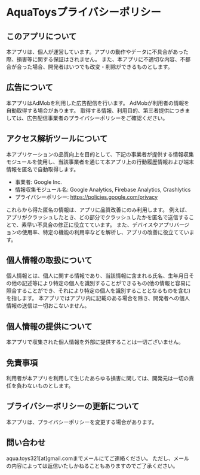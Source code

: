 # AquaToysプライバシーポリシー
## このアプリについて
本アプリは、個人が運営しています。アプリの動作やデータに不具合があった際、損害等に関する保証はされません。
また、本アプリに不適切な内容、不都合が合った場合、開発者はいつでも改変・削除ができるものとします。

## 広告について
本アプリはAdMobを利用した広告配信を行います。
AdMobが利用者の情報を自動取得する場合があります。
取得する情報、利用目的、第三者提供につきましては、広告配信事業者のプライバシーポリシーをご確認ください。

## アクセス解析ツールについて
本アプリケーションの品質向上を目的として、下記の事業者が提供する情報収集モジュールを使用し、当該事業者を通じて本アプリ上の行動履歴情報および端末情報を匿名で自動取得します。
- 事業者: Google Inc.
- 情報収集モジュール名: Google Analytics, Firebase Analytics, Crashlytics
- プライバシーポリシー: https://policies.google.com/privacy

これらから得た匿名の情報は、アプリに品質改善にのみ利用します。
例えば、アプリがクラッシュしたとき、どの部分でクラッシュしたかを匿名で送信することで、素早い不具合の修正に役立てています。
また、デバイスやアプリバージョンの使用率、特定の機能の利用率などを解析し、アプリの改善に役立てています。

## 個人情報の取扱について
個人情報とは、個人に関する情報であり、当該情報に含まれる氏名、生年月日その他の記述等により特定の個人を識別することができるもの(他の情報と容易に照合することができ、それにより特定の個人を識別することとなるものを含む)を指します。
本アプリではアプリ内に記載のある場合を除き、開発者への個人情報の送信は一切おこないません。

## 個人情報の提供について
本アプリで収集された個人情報を外部に提供することは一切ございません。

## 免責事項
利用者が本アプリを利用して生じたあらゆる損害に関しては、開発元は一切の責任を負わないものとします。

## プライバシーボリシーの更新について
本アプリは、プライバシーポリシーを変更する場合があります。

## 問い合わせ
aqua.toys321[at]gmail.comまでメールにてご連絡ください。
ただし、メールの内容によっては返信いたしかねることもありますのでご了承ください。